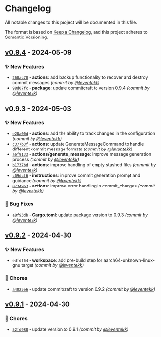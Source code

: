 # Changelog
All notable changes to this project will be documented in this file.

The format is based on [Keep a Changelog](https://keepachangelog.com/en/1.0.0/),
and this project adheres to [Semantic Versioning](https://semver.org/spec/v2.0.0.html).

## [v0.9.4] - 2024-05-09
### :sparkles: New Features
- [`260ac70`](https://github.com/leventekk/commitcraft/commit/260ac70fc2eb273e3dffbf4b63ce71fa55693628) - **actions**: add backup functionality to recover and destroy commit messages *(commit by [@leventekk](https://github.com/leventekk))*
- [`98d07fc`](https://github.com/leventekk/commitcraft/commit/98d07fc708cc060997d2370adfe0186cc3b07c15) - **package**: update commitcraft to version 0.9.4 *(commit by [@leventekk](https://github.com/leventekk))*


## [v0.9.3] - 2024-05-03
### :sparkles: New Features
- [`e28a00d`](https://github.com/leventekk/commitcraft/commit/e28a00d111623f66a7e481929c6693229092a031) - **actions**: add the ability to track changes in the configuration *(commit by [@leventekk](https://github.com/leventekk))*
- [`c377b3f`](https://github.com/leventekk/commitcraft/commit/c377b3fc6c63d23bd895362cb71fecdd418e3601) - **actions**: update GenerateMessageCommand to handle different commit message formats *(commit by [@leventekk](https://github.com/leventekk))*
- [`a6f9133`](https://github.com/leventekk/commitcraft/commit/a6f9133d42603220a9b07d0e2c21e58e1e05b0f1) - **actions/generate_message**: improve message generation process *(commit by [@leventekk](https://github.com/leventekk))*
- [`b1737bd`](https://github.com/leventekk/commitcraft/commit/b1737bdcfbe7734ae7b897325ebb763756339102) - **actions**: improve handling of empty stashed files *(commit by [@leventekk](https://github.com/leventekk))*
- [`c09dcf6`](https://github.com/leventekk/commitcraft/commit/c09dcf6a1a949386143d5e72d2d93d953377d72c) - **instructions**: improve commit generation prompt and guidance *(commit by [@leventekk](https://github.com/leventekk))*
- [`0734963`](https://github.com/leventekk/commitcraft/commit/07349631da1a33aa426dbb814010bc8d794d61c6) - **actions**: improve error handling in commit_changes *(commit by [@leventekk](https://github.com/leventekk))*

### :bug: Bug Fixes
- [`a8f93db`](https://github.com/leventekk/commitcraft/commit/a8f93db70e4ae0cb06838b497e977d242529f8ba) - **Cargo.toml**: update package version to 0.9.3 *(commit by [@leventekk](https://github.com/leventekk))*


## [v0.9.2] - 2024-04-30
### :sparkles: New Features
- [`edfdf64`](https://github.com/leventekk/commitcraft/commit/edfdf640d55b0c395362e533c8b4c89944b54651) - **workspace**: add pre-build step for aarch64-unknown-linux-gnu target *(commit by [@leventekk](https://github.com/leventekk))*

### :wrench: Chores
- [`a4025e6`](https://github.com/leventekk/commitcraft/commit/a4025e6cac2fb7be47e84a1dfb66d3aae741dc50) - update commitcraft to version 0.9.2 *(commit by [@leventekk](https://github.com/leventekk))*


## [v0.9.1] - 2024-04-30
### :wrench: Chores
- [`52fd988`](https://github.com/leventekk/commitcraft/commit/52fd988d4da1e9f937e07030df07ba1ebfa7f46d) - update version to 0.9.1 *(commit by [@leventekk](https://github.com/leventekk))*

[v0.9.1]: https://github.com/leventekk/commitcraft/compare/v0.9.0...v0.9.1
[v0.9.2]: https://github.com/leventekk/commitcraft/compare/v0.9.1...v0.9.2
[v0.9.3]: https://github.com/leventekk/commitcraft/compare/v0.9.2...v0.9.3
[v0.9.4]: https://github.com/leventekk/commitcraft/compare/v0.9.3...v0.9.4
